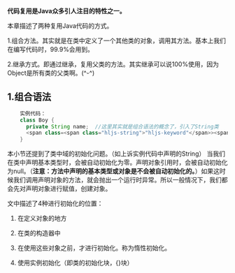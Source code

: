 **代码复用是Java众多引人注目的特性之一。**

本章描述了两种复用Java代码的方式。

1.组合方法。其实就是在类中定义了一个其他类的对象，调用其方法。基本上我们在编写代码时，99.9%会用到。

2.继承方式。即通过继承，复用父类的方法。其实继承可以说100%使用，因为Object是所有类的父类啊。(^-^)

## 1.组合语法
``` java
    实例代码：
    class Boy {
      private String name;  //这里其实就是组合语法的概念了，引入了String类
      <span class=<span class="hljs-string">"hljs-keyword"</span>><span class="hljs-keyword">...</span></span>
    }
```
本小节还提到了类中域的初始化问题。（如上诉实例代码中声明的String）
当我们在类中声明基本类型时，会被自动初始化为零。声明对象引用时，会被自动初始化为null。（**注意：方法中声明的基本类型或对象是不会被自动初始化的。**）如果这时候我们调用声明对象的方法，就会抛出一个运行时异常。所以一般情况下，我们都会先对声明对象进行赋值，创建对象。

文中描述了4种进行初始化的位置：

1. 在定义对象的地方

2. 在类的构造器中

3. 在使用这些对象之前，才进行初始化。称为惰性初始化。

4. 使用实例初始化（即类的初始化块，{}块）
